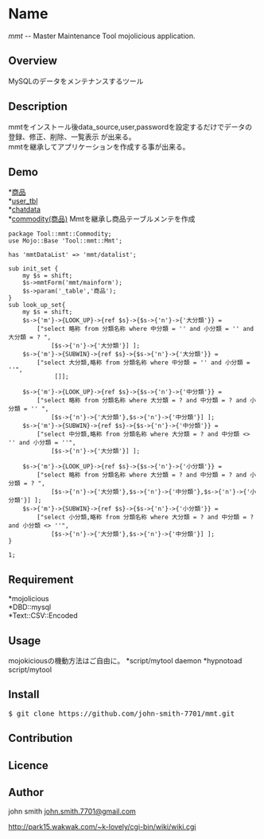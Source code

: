 # Name

_mmt_ -- Master Maintenance Tool mojolicious application.

## Overview

MySQLのデータをメンテナンスするツール

## Description

mmtをインストール後data_source,user,passwordを設定するだけでデータの登録、修正、削除、一覧表示
が出来る。  
mmtを継承してアプリケーションを作成する事が出来る。

## Demo
*[商品](http://www21051ue.sakura.ne.jp:3003/mmt/%E5%95%86%E5%93%81)  
*[user_tbl](http://www21051ue.sakura.ne.jp:3003/mmt/user_tbl)  
*[chatdata](http://www21051ue.sakura.ne.jp:3003/mmt/chatdata)  
*[commodity(商品)](http://www21051ue.sakura.ne.jp:3003/mmtx/commodity) Mmtを継承し商品テーブルメンテを作成  

```
package Tool::mmt::Commodity;
use Mojo::Base 'Tool::mmt::Mmt';

has 'mmtDataList' => 'mmt/datalist';

sub init_set {
    my $s = shift;
    $s->mmtForm('mmt/mainform');
    $s->param('_table','商品');
}
sub look_up_set{
    my $s = shift;
    $s->{'m'}->{LOOK_UP}->{ref $s}->{$s->{'n'}->{'大分類'}} = 
        ["select 略称 from 分類名称 where 中分類 = '' and 小分類 = '' and 大分類 = ? ", 
            [$s->{'n'}->{'大分類'}] ];
    $s->{'m'}->{SUBWIN}->{ref $s}->{$s->{'n'}->{'大分類'}} = 
        ["select 大分類,略称 from 分類名称 where 中分類 = '' and 小分類 = ''", 
             []];

    $s->{'m'}->{LOOK_UP}->{ref $s}->{$s->{'n'}->{'中分類'}} = 
        ["select 略称 from 分類名称 where 大分類 = ? and 中分類 = ? and 小分類 = '' ", 
            [$s->{'n'}->{'大分類'},$s->{'n'}->{'中分類'}] ];
    $s->{'m'}->{SUBWIN}->{ref $s}->{$s->{'n'}->{'中分類'}} = 
        ["select 中分類,略称 from 分類名称 where 大分類 = ? and 中分類 <> '' and 小分類 = ''", 
            [$s->{'n'}->{'大分類'}] ];

    $s->{'m'}->{LOOK_UP}->{ref $s}->{$s->{'n'}->{'小分類'}} = 
        ["select 略称 from 分類名称 where 大分類 = ? and 中分類 = ? and 小分類 = ? ", 
            [$s->{'n'}->{'大分類'},$s->{'n'}->{'中分類'},$s->{'n'}->{'小分類'}] ];
    $s->{'m'}->{SUBWIN}->{ref $s}->{$s->{'n'}->{'小分類'}} = 
        ["select 小分類,略称 from 分類名称 where 大分類 = ? and 中分類 = ? and 小分類 <> ''", 
            [$s->{'n'}->{'大分類'},$s->{'n'}->{'中分類'}] ];
}

1;
```

## Requirement
*mojolicious  
*DBD::mysql  
*Text::CSV::Encoded  

## Usage
mojokiciousの機動方法はご自由に。
*script/mytool daemon
*hypnotoad script/mytool

## Install
<pre>
$ git clone https://github.com/john-smith-7701/mmt.git
</pre>
## Contribution

## Licence

## Author

john smith <john.smith.7701@gmail.com>

http://park15.wakwak.com/~k-lovely/cgi-bin/wiki/wiki.cgi

